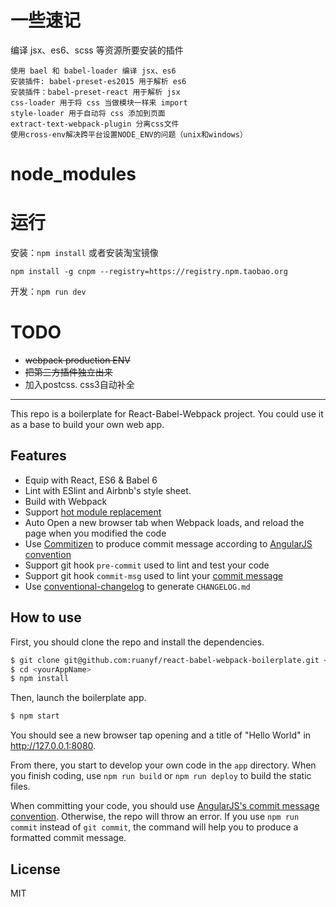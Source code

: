 # 一些速记
编译 jsx、es6、scss 等资源所要安装的插件

    使用 bael 和 babel-loader 编译 jsx、es6
    安装插件: babel-preset-es2015 用于解析 es6
    安装插件：babel-preset-react 用于解析 jsx
    css-loader 用于将 css 当做模块一样来 import
    style-loader 用于自动将 css 添加到页面
    extract-text-webpack-plugin 分离css文件
    使用cross-env解决跨平台设置NODE_ENV的问题（unix和windows）
    

# node_modules

# 运行
安装：`npm install`
或者安装淘宝镜像

`npm install -g cnpm --registry=https://registry.npm.taobao.org`

开发：`npm run dev`


# TODO
- ~~webpack production ENV~~
- ~~把第三方插件独立出来~~
- 加入postcss. css3自动补全





----------------------------------------------


This repo is a boilerplate for React-Babel-Webpack project. You could use it as a base to build your own web app.

## Features

- Equip with React, ES6 & Babel 6
- Lint with ESlint and Airbnb's style sheet.
- Build with Webpack
- Support [hot module replacement](https://webpack.github.io/docs/hot-module-replacement.html)
- Auto Open a new browser tab when Webpack loads, and reload the page when you modified the code
- Use [Commitizen](https://github.com/commitizen/cz-cli) to produce commit message according to [AngularJS convention](https://github.com/angular/angular.js/blob/master/CONTRIBUTING.md#-git-commit-guidelines)
- Support git hook `pre-commit` used to lint and test your code
- Support git hook `commit-msg` used to lint your [commit message](https://github.com/kentcdodds/validate-commit-msg)
- Use [conventional-changelog](https://github.com/ajoslin/conventional-changelog) to generate `CHANGELOG.md`

## How to use

First, you should clone the repo and install the dependencies.

```bash
$ git clone git@github.com:ruanyf/react-babel-webpack-boilerplate.git <yourAppName>
$ cd <yourAppName>
$ npm install
```

Then, launch the boilerplate app.

```bash
$ npm start
```

You should see a new browser tap opening and a title of "Hello World" in http://127.0.0.1:8080.

From there, you start to develop your own code in the `app` directory. When you finish coding, use `npm run build` or `npm run deploy` to build the static files.

When committing your code, you should use [AngularJS's commit message convention](https://github.com/angular/angular.js/blob/master/CONTRIBUTING.md#-git-commit-guidelines). Otherwise, the repo will throw an error. If you use `npm run commit` instead of `git commit`, the command will help you to produce a formatted commit message.

## License

MIT
